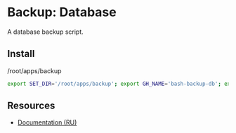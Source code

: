 # Backup: Database

A database backup script.

## Install

/root/apps/backup

```bash
export SET_DIR='/root/apps/backup'; export GH_NAME='bash-backup-db'; export GH_URL="https://github.com/pkgstore/${GH_NAME}/archive/refs/heads/main.tar.gz"; curl -Lo "${GH_NAME}-main.tar.gz" "${GH_URL}" && tar -xzf "${GH_NAME}-main.tar.gz" && { cd "${GH_NAME}-main" || exit; } && { for i in app_*; do install -m '0644' -Dt "${SET_DIR}" "${i}"; done; } && { for i in cron_*; do install -m '0644' -Dt '/etc/cron.d' "${i}"; done; } && chmod +x "${SET_DIR}"/*.sh
```

## Resources

- [Documentation (RU)](https://lib.onl/ru/2025/05/57f8f8c0-b963-5708-b310-129ea98a2423/)
